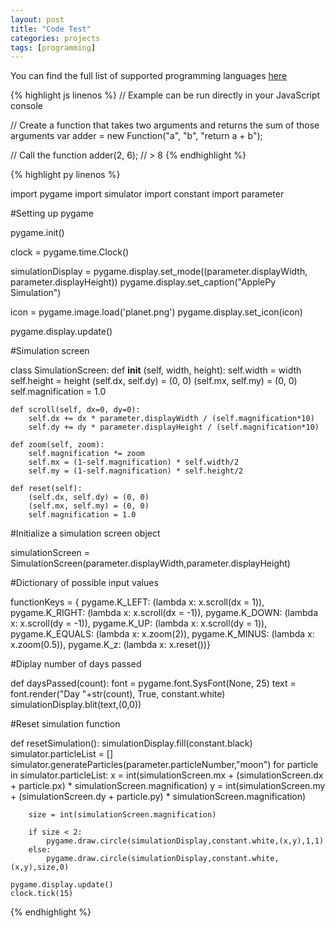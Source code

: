 ```yaml
---
layout: post
title: "Code Test"
categories: projects
tags: [programming]
---
```


You can find the full list of supported programming languages <a href="https://github.com/jneen/rouge/wiki/List-of-supported-languages-and-lexers">here</a>

{% highlight js linenos %}
// Example can be run directly in your JavaScript console

// Create a function that takes two arguments and returns the sum of those arguments
var adder = new Function("a", "b", "return a + b");

// Call the function
adder(2, 6);
// > 8
{% endhighlight %}

<script src="https://gist.github.com/LeNPaul/8e0edee90081ecdb167a5e7b466d4b6a.js"></script>

{% highlight py linenos %}

import pygame
import simulator
import constant
import parameter

#Setting up pygame

pygame.init()

clock = pygame.time.Clock()

simulationDisplay = pygame.display.set_mode((parameter.displayWidth, parameter.displayHeight))
pygame.display.set_caption("ApplePy Simulation")

icon = pygame.image.load('planet.png')
pygame.display.set_icon(icon)

pygame.display.update()

#Simulation screen

class SimulationScreen:
    def __init__ (self, width, height):
        self.width = width
        self.height = height
        (self.dx, self.dy) = (0, 0)
        (self.mx, self.my) = (0, 0)
        self.magnification = 1.0

    def scroll(self, dx=0, dy=0):
        self.dx += dx * parameter.displayWidth / (self.magnification*10)
        self.dy += dy * parameter.displayHeight / (self.magnification*10)

    def zoom(self, zoom):
        self.magnification *= zoom
        self.mx = (1-self.magnification) * self.width/2
        self.my = (1-self.magnification) * self.height/2

    def reset(self):
        (self.dx, self.dy) = (0, 0)
        (self.mx, self.my) = (0, 0)
        self.magnification = 1.0

#Initialize a simulation screen object

simulationScreen = SimulationScreen(parameter.displayWidth,parameter.displayHeight)

#Dictionary of possible input values

functionKeys = {
    pygame.K_LEFT:   (lambda x: x.scroll(dx = 1)),
    pygame.K_RIGHT:  (lambda x: x.scroll(dx = -1)),
    pygame.K_DOWN:   (lambda x: x.scroll(dy = -1)),
    pygame.K_UP:     (lambda x: x.scroll(dy = 1)),
    pygame.K_EQUALS: (lambda x: x.zoom(2)),
    pygame.K_MINUS:  (lambda x: x.zoom(0.5)),
    pygame.K_z:      (lambda x: x.reset())}

#Diplay number of days passed

def daysPassed(count):
    font = pygame.font.SysFont(None, 25)
    text = font.render("Day "+str(count), True, constant.white)
    simulationDisplay.blit(text,(0,0))

#Reset simulation function

def resetSimulation():
    simulationDisplay.fill(constant.black)
    simulator.particleList = []
    simulator.generateParticles(parameter.particleNumber,"moon")
    for particle in simulator.particleList:
        x = int(simulationScreen.mx + (simulationScreen.dx + particle.px) * simulationScreen.magnification)
        y = int(simulationScreen.my + (simulationScreen.dy + particle.py) * simulationScreen.magnification)

        size = int(simulationScreen.magnification)

        if size < 2:
            pygame.draw.circle(simulationDisplay,constant.white,(x,y),1,1)
        else:
            pygame.draw.circle(simulationDisplay,constant.white,(x,y),size,0)

    pygame.display.update()
    clock.tick(15)

{% endhighlight %}
